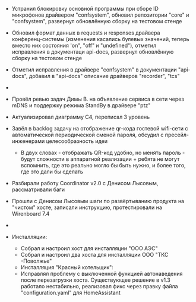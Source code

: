 * Устранил блокировку основной программы при сборе ID микрофонов драйвером "confsystem", обновил репозитории "core" и "confsystem", развернул обновлённую сборку на тестовом стенде
* Обновил формат данных в requests и responses драйвера конференц-системы (изменения касались булевых значений, теперь вместо них состояния 'on", "off" и "undefined"), отметил исправления в документаци api-docs, развернул обновлённую сборку на тестовом стенде
* Отметил  исправления в драйвере "confsystem" в документации "api-docs", добавил в  "api-docs" описание драйверов "recorder", "tcs"
* 
* Провёл ревью задач Димы В. на объявление сервиса в сети через mDNS и поддержку режима StandBy в драйвере "ptz"
* Актуализировал диаграмму С4, переписал 3 уровень

* Завёл в backlog задачу на отображение qr-кода гостевой wifi-сети с автоматической периодической сменой пароля, обсудил с пресейл-инженерами целесообразность идеи
	* В двух словах - отображать QR-код удобно, но менять пароль - будут сложности в аппаратной реализации + ребята не могут вспомнить, где это реально могло бы быть нужно, и более того, где это дали бы сделать
* Разбирали работу Coordinator v2.0 с Денисом Лысовым, рассматривали баги
* Прошли с Денисом Лысовым шаги по развёртыванию продукта на "чистом" хосте, записали инструкцию, протестировали на Wirenboard 7.4
* 
* Инсталляции:
	* Собрал и настроил хост для инсталляции "ООО АЭС"
	* Собрал и настроил два хоста для инсталляции ООО "ТКС -Поволжье"
	* Инсталляция "Красный котельщик":
	* Исправлял проблему с выключенной функцией автонаведения после перезагрузки хоста. Существующее решение в v1.3 работало нестабильно, реализовал фикс через правку файла "configuration.yaml" для HomeAssistant 
